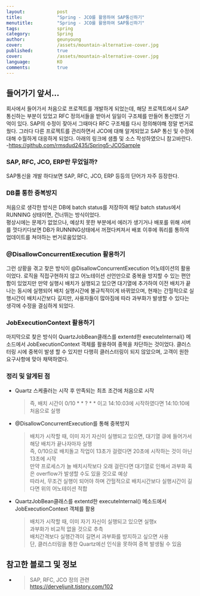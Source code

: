 ```yaml
---
layout:            post
title:             "Spring - JCO를 활용하여 SAP통신하기"
menutitle:         "Spring - JCO를 활용하여 SAP통신하기"
tags:              spring
category:          Spring
author:            geunyoung
cover:             /assets/mountain-alternative-cover.jpg
published:         true
cover:             /assets/mountain-alternative-cover.jpg
language:          KO
comments:          true
---
```


## 들어가기 앞서...

 회사에서 들어가서 처음으로 프로젝트를 개발하게 되었는데, 해당 프로젝트에서 SAP 통신하는 부분이 있었고 RFC 정의서들을 받아서 일일이 구조체를 만들어 통신했던 기억이 있다. SAP의 수정이 잦아서 그때마다 RFC 구조체를 다시 정의해야해 정말 번거로웠다. 그러다 다른 프로젝트를 관리하면서 JCO에 대해 알게되었고 SAP 통신 및 수정에 대해 수월하게 대응하게 되었다. 아래의 링크에 샘플 및 소스 작성하였으니 참고바란다.  
 -https://github.com/rmsdud2435/Spring5-JCOSample

### SAP, RFC, JCO, ERP란 무었일까?
  
 SAP통신을 개발 하다보면 SAP, RFC, JCO, ERP 등등의 단어가 자주 등장한다. 

### DB를 통한 중복방지

처음으로 생각한 방식은 DB에 batch status를 저장하여 해당 batch status에서 RUNNING 상태이면, 건너뛰는 방식이었다.  
평상시에는 문제가 없었으나, 예상치 못한 부분에서 에러가 생기거나 배포를 위해 서버를 껏다키다보면 DB가 RUNNING상태에서 꺼졌다켜져서 배포 이후에 쿼리를 통하여 업데이트를 쳐야하는 번거로움있었다.


### @DisallowConcurrentExecution 활용하기

그런 상황을 겪고 찾은 방식이 @DisallowConcurrentExecution 어노테이션의 활용이었다. 로직을 직접구현하지 않고 어노테이션 선언만으로 중복을 방지할 수 있는 편안함이 있었지만 만약 실행시 배치가 실행되고 있으면 대기열에 추가하여 이전 배치가 끝나는 동시에 실행되어 배치 실행시간에 불규칙적이게 바뀌었으며, 현재는 간헐적으로 실행시간이 배치시간보다 길지만, 사용자들이 많아짐에 따라 과부화가 발생할 수 있다는 생각에 수정을 결심하게 되었다.


### JobExecutionContext 활용하기

마지막으로 찾은 방식이 QuartzJobBean클래스를 extentd한 executeInternal() 메소드에서 JobExecutionContext 객체를 활용하여 중복을 차단하는 것이었다. 클러스터링 시에 중복이 발생 할 수 있지만 다행히 클러스터링이 되지 않았으며, 고객이 원한 요구사항에 맞아 채택하였다.


### 정리 및 알게된 점

* Quartz 스케줄러는 시작 후 만족되는 최초 조건에 처음으로 시작
  > 즉, 배치 시간이 0/10 * * ? * * 이고 14:10:03에 시작하였다면 14:10:10에 처음으로 실행
  
* @DisallowConcurrentExecution를 통해 중복방지
  > 배치가 시작할 때, 이미 자기 자신이 실행되고 있으면, 대기열 큐에 들어가서 해당 배치가 끝나자마자 실행  
  > 즉, 0/10으로 배치돌고 작업이 13초가 걸렸다면 20초에 시작하는 것이 아닌 13초에 시작  
  > 만약 프로세스가 늘 배치시작보다 오래 걸린다면 대기열로 인해서 과부화 혹은 overflow가 발생할 수도 있을 것으로 예상  
  > 따라서, 무조건 실행이 되어야 하며 간헐적으로 배치시간보다 실행시간이 길다면 위의 어노테이션 적합
  
* QuartzJobBean클래스를 extentd한 executeInternal() 메소드에서 JobExecutionContext 객체를 활용
  > 배치가 시작할 때, 이미 자기 자신이 실행되고 있으면 실행x  
  > 과부화가 비교적 없을 것으로 추측  
  > 배치간격보다 실행간격이 길면서 과부화를 방지하고 싶으면 사용  
  > 단, 클러스터링을 통한 Quartz에선 인식을 못하여 중복 발생될 수 있음


## 참고한 블로그 및 정보

* >SAP, RFC, JCO 정의 관련  
https://derveljunit.tistory.com/102
